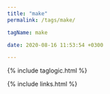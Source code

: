 ```yaml
---
title: "make"
permalink: /tags/make/

tagName: make

date: 2020-08-16 11:53:54 +0300

---
```


{% include taglogic.html %}

{% include links.html %}
